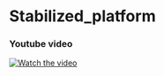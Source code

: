 # Stabilized_platform

### Youtube video ###

[![Watch the video](https://img.youtube.com/vi/-Q5NkLSsyHE/0.jpg)](https://www.youtube.com/watch?v=-Q5NkLSsyHE)
